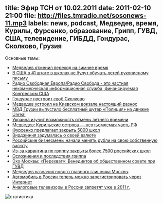 title: Эфир ТСН от 10.02.2011
date: 2011-02-10 21:00
file: http://files.tmradio.net/sosonews-11.mp3
labels: news, podcast, Медведев, время, Курилы, Фурсенко, образование, Грипп, ГУВД, США, телевидение, ГИБДД, Гондурас, Сколково, Грузия
---
Основные темы:

<ul>
<li><a href="http://www.rian.ru/video/20110208/331956341.html">Медведев отменил переход на зимнее время</a></li>
<li><a href="http://news2.ru/story/293038/">В США в 41 штате в школах не будут обучать детей рукописному письму</a></li>
<li><a href="http://www.svobodanews.ru/info/about_us/328.html">Радио Свободная Европа/Радио Свобода - это частная некоммерческая информационная служба, финансируемая Конгрессом США</a></li>
<li><a href="http://svpressa.ru/society/article/38421/">Гондурас построит своё Сколково<a></li>
<li><a href="http://www.gazeta.ru/news/lastnews/2011/02/10/n_1699394.shtml">Медведев устроил на Киевском вокзале настоящий разнос</a></li>
<li><a href="http://www.newsgeorgia.ru/society/20110207/213720332-print.html">МВД Грузии выпустило бесплатный шутер «Полиция» на движке Unreal</a></li>
<li><a href="http://www.rian.ru/world/20110209/332306246.html">Украина изучит возможность отмены летнего времени</a></li>
<li><a href="http://www.rosbalt.ru/2011/02/09/817723.html">Медведев: Курильские острова — неотъемлемая часть РФ</a></li>
<li><a href="http://news.km.ru/fursenko-reshil-zakryt-eshche-5-tysyach-shkol">Фурсенко предлагает закрыть 5000 школ</a></li>
<li><a href="http://perevodika.ru/articles/17553.html">Вирджиния задумалась о своей валюте</a></li>
<li><a href="http://www.dp.ru/a/2010/11/28/Rossijskie_biznesmeni_nach">Российские бизнесмены начали менять рубли на свою собственную валюту</a></li>
<li><a href="http://interfax.ru/news.asp?id=176573">Из-за карантина по гриппу закрыты более 7500 российских школ</a></li>
<li><a href="http://privivka.com.ua/gripp_oslognen.htm">Осложнения и последствия гриппа</a></li>
<li><a href="http://www.echo.msk.ru/programs/interception/745502-echo/">Эхо Москвы: «Перехват»: Венедиктов об общественном совете при ГУВД</a></li>
<li><a href="http://lenta.ru/news/2011/01/22/fired/">Медведев назначил нового главного гаишника Москвы</a></li>
<li><a href="http://www.bfm.ru/news/2011/02/09/v-rossii-teper-mozhno-zaregistrirovat-avto-cherez-internet.html#text">Автомобиль в России теперь можно зарегистрировать через Интернет</a></li>
<li><a href="http://www.cnews.ru/news/top/index.shtml?2011/01/26/424834">Аналоговые телевизоры в России запретят уже в 2011 г.</a></li>
</ul>

![статистика](http://files.tmradio.net/sosonews-11.png)

